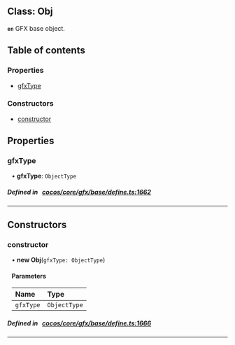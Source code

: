 
## Class: Obj







**`en`** GFX base object.


<div class="table-of-content">
<h2>Table of contents</h2>


### Properties

- [ gfxType](#gfxType)

### Constructors

- [ constructor](#constructor)
</div>

## Properties


### gfxType
<div style="margin-left: 10px;">




•  **gfxType**:
 ``ObjectType`` 
</div>

##### Defined in &nbsp;   [cocos/core/gfx/base/define.ts:1662](https://github.com/cocos-creator/engine/blob/c7bf6b8a9/cocos/core/gfx/base/define.ts#L1662)&nbsp;


___

<!---->
## Constructors


### constructor
<div style="margin-left: 10px;">

• **new Obj**(`gfxType: ObjectType`)

#### Parameters
| Name | Type |
| :------ | :------ |
| `gfxType` | `ObjectType` |





</div>

##### Defined in &nbsp;   [cocos/core/gfx/base/define.ts:1666](https://github.com/cocos-creator/engine/blob/c7bf6b8a9/cocos/core/gfx/base/define.ts#L1666)&nbsp;


---

<!---->



